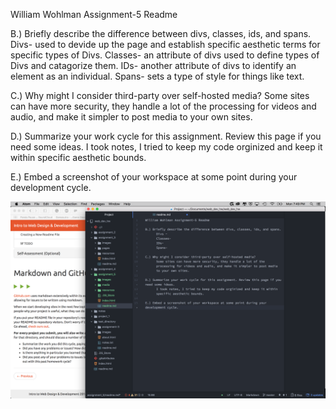 William Wohlman Assignment-5 Readme

B.) Briefly describe the difference between divs, classes, ids, and spans.
      Divs- used to devide up the page and establish specific aesthetic  terms for specific types of Divs.
      Classes- an attribute of divs used to define types of Divs and catagorize them.
      IDs- another attribute of divs to identify an element as an individual.
      Spans- sets a type of style for things like text.

C.) Why might I consider third-party over self-hosted media?
      Some sites can have more security, they handle a lot of the processing for videos and audio, and make it simpler to post media to your own sites.

D.) Summarize your work cycle for this assignment. Review this page if you need some ideas.
      I took notes, I tried to keep my code orginized and keep it within specific aesthetic bounds.

E.) Embed a screenshot of your workspace at some point during your development cycle.

  ![image](./images/screen-shot.png)
